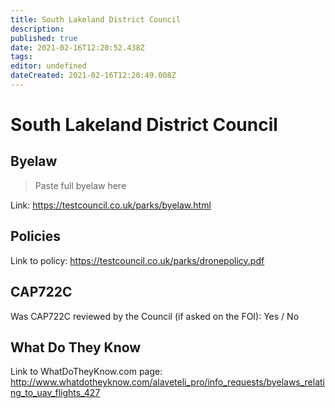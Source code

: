 ```yaml
---
title: South Lakeland District Council
description: 
published: true
date: 2021-02-16T12:20:52.438Z
tags: 
editor: undefined
dateCreated: 2021-02-16T12:20:49.008Z
---
```


# South Lakeland District Council


## Byelaw
> Paste full byelaw here

Link:
https://testcouncil.co.uk/parks/byelaw.html

## Policies
Link to policy:
https://testcouncil.co.uk/parks/dronepolicy.pdf

## CAP722C

Was CAP722C reviewed by the Council (if asked on the FOI): Yes / No

## What Do They Know

Link to WhatDoTheyKnow.com page:
http://www.whatdotheyknow.com/alaveteli_pro/info_requests/byelaws_relating_to_uav_flights_427

